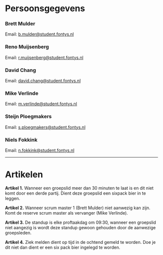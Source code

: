 # Persoonsgegevens
### Brett Mulder 
Email: b.mulder@student.fontys.nl
### Reno Muijsenberg
Email: r.muijsenberg@student.fontys.nl
### David Chang
Email: david.chang@student.fontys.nl
### Mike Verlinde
Email: m.verlinde@student.fontys.nl
### Steijn Ploegmakers
Email: s.ploegmakers@student.fontys.nl
### Niels Fokkink
Email: n.fokkink@student.fontys.nl

***
# Artikelen
**Artikel 1.** 
Wanneer een groepslid meer dan 30 minuten te laat is en dit niet komt door een derde partij. Dient deze groepslid een sixpack bier in te leggen.

**Artikel 2.** 
Wanneer scrum master 1 (Brett Mulder) niet aanwezig kan zijn. Komt de reserve scrum master als vervanger (Mike Verlinde).

**Artikel 3.** 
De standup is elke proftaakdag om 09:30, wanneer een groepslid niet aangezig is wordt deze standup gewoon gehouden door de aanwezige groepsleden.

**Artikel 4.** 
Ziek melden dient op tijd in de ochtend gemeld te worden. Doe je dit niet dan dient er een six pack bier ingelegd te worden.




